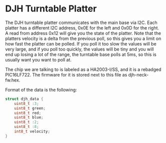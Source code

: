 # DJH Turntable Platter

The DJH turntable platter communicates with the main base via I2C. Each platter has a different I2C address, 0x0E for the left and 0x0D for the right. A read from address 0x12 will give you the state of the platter.
Note that the platters velocity is a delta from the previous poll, so this gives you a limit on how fast the platter can be polled. If you poll it too slow the values will be very large, and if you poll too quickly, the values will be tiny and you will end up losing a lot of the range, the turntable base polls at 5ms, so this is usually want you want to poll at.

The chip we are talking to is labeled as a HA2003-I/SS, and it is a rebadged PIC16LF722. The firmware for it is stored next to this file as djh-neck-fw.hex.

Format of the data is the following:

```c
struct djh_data {
    uint8_t :3;
    uint8_t green;
    uint8_t red;
    uint8_t blue;
    uint8_t :2;
    uint8_t :8;
    int8_t velocity;
}
```
